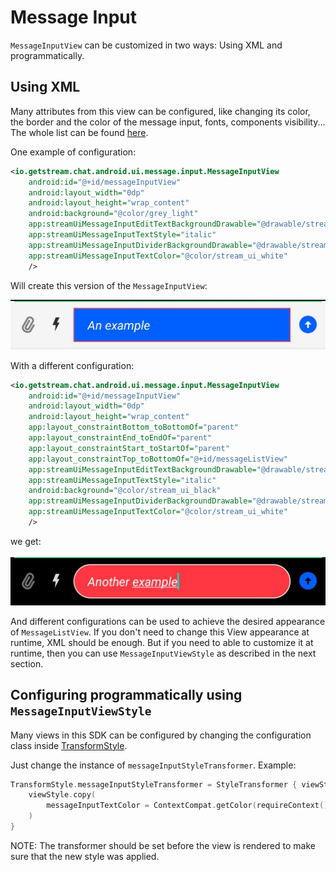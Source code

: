 # Message Input

`MessageInputView` can be customized in two ways: Using XML and programmatically.

## Using XML
Many attributes from this view can be configured, like changing its color, the border and the color of the message input, fonts, components visibility... The whole list can be found [here](https://github.com/GetStream/stream-chat-android/blob/main/stream-chat-android-ui-components/src/main/res/values/attrs_message_input_view.xml).

One example of configuration:

```xml
<io.getstream.chat.android.ui.message.input.MessageInputView
    android:id="@+id/messageInputView"
    android:layout_width="0dp"
    android:layout_height="wrap_content"
    android:background="@color/grey_light"
    app:streamUiMessageInputEditTextBackgroundDrawable="@drawable/stream_ui_shape_edit_text_squared"
    app:streamUiMessageInputTextStyle="italic"
    app:streamUiMessageInputDividerBackgroundDrawable="@drawable/stream_ui_divider_green"
    app:streamUiMessageInputTextColor="@color/stream_ui_white"
    />
```

Will create this version of the `MessageInputView`:

![example1 1](../../assets/message_input_view_example1.jpeg)

With a different configuration:
```xml
<io.getstream.chat.android.ui.message.input.MessageInputView
    android:id="@+id/messageInputView"
    android:layout_width="0dp"
    android:layout_height="wrap_content"
    app:layout_constraintBottom_toBottomOf="parent"
    app:layout_constraintEnd_toEndOf="parent"
    app:layout_constraintStart_toStartOf="parent"
    app:layout_constraintTop_toBottomOf="@+id/messageListView"
    app:streamUiMessageInputEditTextBackgroundDrawable="@drawable/stream_ui_shape_edit_text_rounded"
    app:streamUiMessageInputTextStyle="italic"
    android:background="@color/stream_ui_black"
    app:streamUiMessageInputDividerBackgroundDrawable="@drawable/stream_ui_divider_green"
    app:streamUiMessageInputTextColor="@color/stream_ui_white"
    />
```

we get:

![example2 1](../../assets/message_input_view_example2.jpeg)

And different configurations can be used to achieve the desired appearance of `MessageListView`. If you don't need to change this View appearance at runtime, XML should be enough. But if you need to able to customize it at runtime, then you can use `MessageInputViewStyle` as described in the next section.

## Configuring programmatically using `MessageInputViewStyle`
Many views in this SDK can be configured by changing the configuration class inside [TransformStyle](https://github.com/GetStream/stream-chat-android/blob/develop/stream-chat-android-ui-components/src/main/kotlin/io/getstream/chat/android/ui/TransformStyle.kt).

Just change the instance of `messageInputStyleTransformer`. Example:

```kotlin
TransformStyle.messageInputStyleTransformer = StyleTransformer { viewStyle ->
    viewStyle.copy(
        messageInputTextColor = ContextCompat.getColor(requireContext(), R.color.stream_ui_white)
    )
}
```
NOTE: The transformer should be set before the view is rendered to make sure that the new style was applied.

